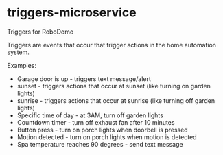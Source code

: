 # triggers-microservice
Triggers for RoboDomo

Triggers are events that occur that trigger actions in the home automation system.

Examples:

* Garage door is up - triggers text message/alert
* sunset - triggers actions that occur at sunset (like turning on garden lights)
* sunrise - triggers actions that occur at sunrise (like turning off garden lights)
* Specific time of day - at 3AM, turn off garden lights
* Countdown timer - turn off exhaust fan after 10 minutes
* Button press - turn on porch lights when doorbell is pressed
* Motion detected - turn on porch lights when motion is detected
* Spa temperature reaches 90 degrees - send text message

